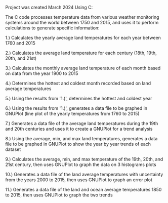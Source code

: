 Project was created March 2024 Using C:

The C code processes temperature data from various weather monitoring systems around the world between 1750 and 2015, and uses it to perform calculations to generate specific information:

1.) Calculates the yearly average land temperatures for each year between 1760 and 2015

2.) Calculates the average land temperature for each century (18th, 19th, 20th, and 21st)

3.) Calculates the monthly average land temperature of each month based on data from the year 1900 to 2015

4.) Determines the hottest and coldest month recorded based on land average temperatures

5.) Using the results from '1.)', determines the hottest and coldest year

6.) Using the results from '1.)', generates a data file to be graphed in GNUPlot (line plot of the yearly temperatures from 1760 to 2015)

7.) Generates a data file of the average land temperatures during the 19th and 20th centuries and uses it to create a GNUPlot for a trend analysis

8.) Using the average, min, and max land temperatures, generates a data file to be graphed in GNUPlot to show the year by year trends of each dataset

9.) Calculates the average, min, and max temperature of the 19th, 20th, and 21st century, then uses GNUPlot to graph the data on 3 histograms plots

10.) Generates a data file of the land average temperatures with uncertainty from the years 2000 to 2015, then uses GNUPlot to graph an error plot

11.) Generates a data file of the land and ocean average temperatures 1850 to 2015, then uses GNUPlot to graph the two trends
